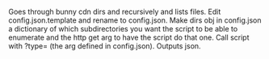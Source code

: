 Goes through bunny cdn dirs and recursively and lists files.
Edit config.json.template and rename to config.json.
Make dirs obj in config.json a dictionary of which subdirectories you want the script to be able to enumerate and the http get arg to have the script do that one.
Call script with ?type= (the arg defined in config.json).
Outputs json.
